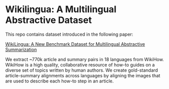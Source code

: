 # Wikilingua: A Multilingual Abstractive Dataset

This repo contains dataset introduced in the following paper: 

[WikiLingua: A New Benchmark Dataset for Multilingual Abstractive
Summarization](file:///Users/esindurmus/Downloads/multilingual_wikihow%20(48).pdf) 

We extract ~770k article and summary pairs in 18 languages from WikiHow. WikiHow is a high quality, collaborative resource of how-to guides on a diverse set of topics written by human authors. We create gold-standard article-summary alignments across languages by aligning the images that are used to describe each how-to step in an article.

